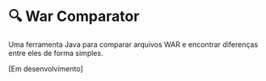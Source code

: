 # 🔍 War Comparator

Uma ferramenta Java para comparar arquivos WAR e encontrar diferenças entre eles de forma simples.

[Em desenvolvimento]
